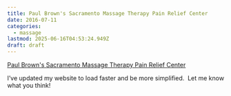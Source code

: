 ```yaml
---
title: Paul Brown's Sacramento Massage Therapy Pain Relief Center
date: 2016-07-11
categories:
  - massage
lastmod: 2025-06-16T04:53:24.949Z
draft: draft
---
```


[Paul Brown's Sacramento Massage Therapy Pain Relief Center](https://www.paulbrown.net/)

I’ve updated my website to load faster and be more simplified.  Let me know what you think!
